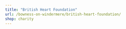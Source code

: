 ```yaml
---
title: "British Heart Foundation"
url: /bowness-on-windermere/british-heart-foundation/
shop: charity
---
```

